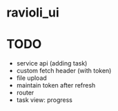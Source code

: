 # ravioli_ui

# TODO
  - service api (adding task)
  - custom fetch header (with token)
  - file upload
  - maintain token after refresh
  - router
  - task view: progress
